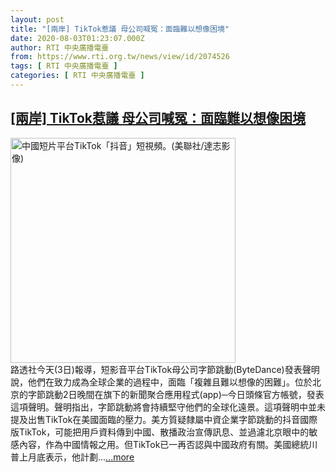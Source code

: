```yaml
---
layout: post
title: "[兩岸] TikTok惹議 母公司喊冤：面臨難以想像困境"
date: 2020-08-03T01:23:07.000Z
author: RTI 中央廣播電臺
from: https://www.rti.org.tw/news/view/id/2074526
tags: [ RTI 中央廣播電臺 ]
categories: [ RTI 中央廣播電臺 ]
---
```

<!--1596417787000-->
[[兩岸] TikTok惹議 母公司喊冤：面臨難以想像困境](https://www.rti.org.tw/news/view/id/2074526)
------

<div>
<img src="https://static.rti.org.tw/assets/thumbnails/2019/12/13/f5e24154446328fb1bdb206797368e7b.jpg" width="360" alt="中國短片平台TikTok「抖音」短視頻。(美聯社/達志影像)" title="中國短片平台TikTok「抖音」短視頻。(美聯社/達志影像)"><br>路透社今天(3日)報導，短影音平台TikTok母公司字節跳動(ByteDance)發表聲明說，他們在致力成為全球企業的過程中，面臨「複雜且難以想像的困難」。位於北京的字節跳動2日晚間在旗下的新聞聚合應用程式(app)─今日頭條官方帳號，發表這項聲明。聲明指出，字節跳動將會持續堅守他們的全球化遠景。這項聲明中並未提及出售TikTok在美國面臨的壓力。美方質疑隸屬中資企業字節跳動的抖音國際版TikTok，可能把用戶資料傳到中國、散播政治宣傳訊息、並過濾北京眼中的敏感內容，作為中國情報之用。但TikTok已一再否認與中國政府有關。美國總統川普上月底表示，他計劃...<a target="_blank" href="https://www.rti.org.tw/news/view/id/2074526">...more</a>
</div>

